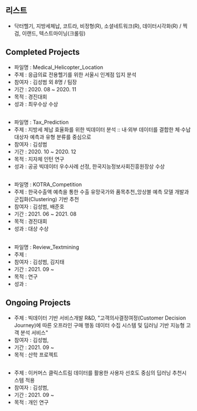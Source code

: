 ## 리스트
- 닥터헬기, 지방세체납, 코트라, 비정형(R), 소셜네트워크(R), 데이터시각화(R) / 찍검, 이랜드, 텍스트마이닝(크롤링) 

## Completed Projects
- 파일명 : Medical_Helicopter_Location
- 주제 : 응급의료 전용헬기를 위한 서울시 인계점 입지 분석
- 참여자 : 김성범 외 8명 / 팀장
- 기간 : 2020. 08 ~ 2020. 11
- 목적 : 경진대회
- 성과 : 최우수상 수상
##
- 파일명 : Tax_Prediction
- 주제 : 지방세 체납 효율화를 위한 빅데이터 분석 :: 내·외부 데이터를 결합한 체·수납 대상자 예측과 유형 분류를 중심으로
- 참여자 : 김성범
- 기간 : 2020. 10 ~ 2020. 12
- 목적 : 지자체 인턴 연구
- 성과 : 공공 빅데이터 우수사례 선정, 한국지능정보사회진흥원장상 수상
##
- 파일명 : KOTRA_Competition
- 주제 : 한국수출액 예측을 통한 수출 유망국가와 품목추천_앙상블 예측 모델 개발과 군집화(Clustering) 기반 추천
- 참여자 : 김성범, 배준호
- 기간 : 2021. 06 ~ 2021. 08
- 목적 : 경진대회
- 성과 : 대상 수상
## 
- 파일명 : Review_Textmining
- 주제 :
- 참여자 : 김성범, 김지태
- 기간 : 2021. 09 ~
- 목적 : 연구
- 성과 : 


## Ongoing Projects
- 주제 : 빅데이터 기반 서비스개발 R&D, "고객의사결정여정(Customer Decision Journey)에 따른 오프라인 구매 행동 데이터 수집 시스템 및 딥러닝 기반 지능형 고객 분석 서비스"
- 참여자 : 김성범, 
- 기간 : 2021. 09 ~ 
- 목적 : 산학 프로젝트

##
- 주제 : 이커머스 클릭스트림 데이터를 활용한 사용자 선호도 중심의 딥러닝 추천시스템 적용
- 참여자 : 김성범, 
- 기간 : 2021. 09 ~ 
- 목적 : 개인 연구
